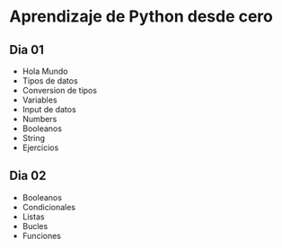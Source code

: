 # Aprendizaje de Python desde cero

## Dia 01

- Hola Mundo
- Tipos de datos
- Conversion de tipos
- Variables
- Input de datos
- Numbers
- Booleanos
- String
- Ejercicios

## Dia 02
 - Booleanos
 - Condicionales
 - Listas
 - Bucles
 - Funciones
